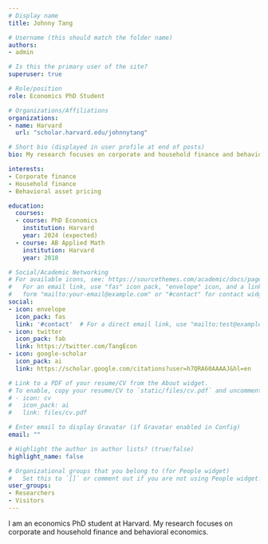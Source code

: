 ```yaml
---
# Display name
title: Johnny Tang

# Username (this should match the folder name)
authors:
- admin

# Is this the primary user of the site?
superuser: true

# Role/position
role: Economics PhD Student

# Organizations/Affiliations
organizations:
- name: Harvard
  url: "scholar.harvard.edu/johnnytang"

# Short bio (displayed in user profile at end of posts)
bio: My research focuses on corporate and household finance and behavioral economics.

interests:
- Corporate finance
- Household finance
- Behavioral asset pricing

education:
  courses:
  - course: PhD Economics
    institution: Harvard
    year: 2024 (expected)
  - course: AB Applied Math
    institution: Harvard
    year: 2018

# Social/Academic Networking
# For available icons, see: https://sourcethemes.com/academic/docs/page-builder/#icons
#   For an email link, use "fas" icon pack, "envelope" icon, and a link in the
#   form "mailto:your-email@example.com" or "#contact" for contact widget.
social:
- icon: envelope
  icon_pack: fas
  link: '#contact'  # For a direct email link, use "mailto:test@example.org".
- icon: twitter
  icon_pack: fab
  link: https://twitter.com/TangEcon
- icon: google-scholar
  icon_pack: ai
  link: https://scholar.google.com/citations?user=h7QRA60AAAAJ&hl=en

# Link to a PDF of your resume/CV from the About widget.
# To enable, copy your resume/CV to `static/files/cv.pdf` and uncomment the lines below.
# - icon: cv
#   icon_pack: ai
#   link: files/cv.pdf

# Enter email to display Gravatar (if Gravatar enabled in Config)
email: ""

# Highlight the author in author lists? (true/false)
highlight_name: false

# Organizational groups that you belong to (for People widget)
#   Set this to `[]` or comment out if you are not using People widget.
user_groups:
- Researchers
- Visitors
---
```


I am an economics PhD student at Harvard. My research focuses on corporate and household finance and behavioral economics.